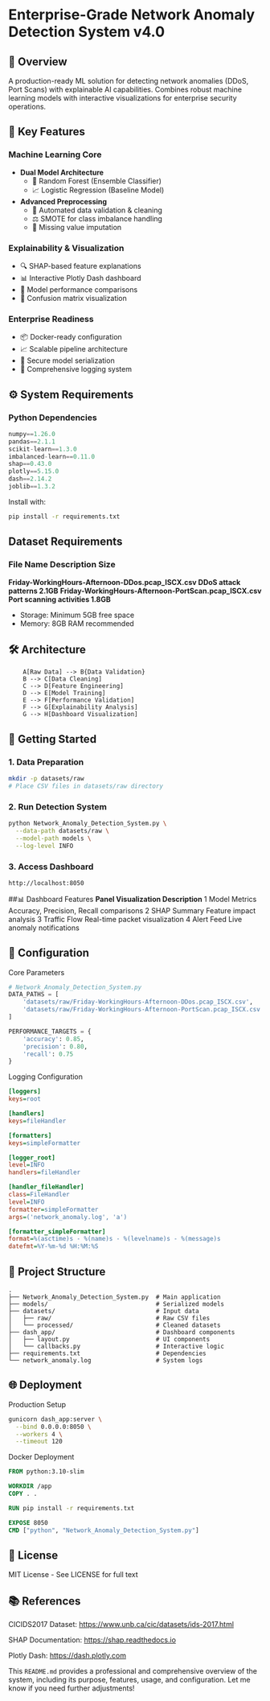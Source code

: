 # Enterprise-Grade Network Anomaly Detection System v4.0


## 📖 Overview
A production-ready ML solution for detecting network anomalies (DDoS, Port Scans) with explainable AI capabilities. Combines robust machine learning models with interactive visualizations for enterprise security operations.

## 🚀 Key Features
### Machine Learning Core
- **Dual Model Architecture**
  - 🎄 Random Forest (Ensemble Classifier)
  - 📈 Logistic Regression (Baseline Model)
- **Advanced Preprocessing**
  - 🔧 Automated data validation & cleaning
  - ⚖️ SMOTE for class imbalance handling
  - 🧹 Missing value imputation

### Explainability & Visualization
- 🔍 SHAP-based feature explanations
- 📊 Interactive Plotly Dash dashboard
- 🎯 Model performance comparisons
- 🧩 Confusion matrix visualization

### Enterprise Readiness
- 📦 Docker-ready configuration
- 📈 Scalable pipeline architecture
- 🔐 Secure model serialization
- 📝 Comprehensive logging system

## ⚙️ System Requirements
### Python Dependencies
```python
numpy==1.26.0
pandas==2.1.1
scikit-learn==1.3.0
imbalanced-learn==0.11.0
shap==0.43.0
plotly==5.15.0
dash==2.14.2
joblib==1.3.2
```
Install with:
```bash
pip install -r requirements.txt
```
## Dataset Requirements
### File Name	Description	Size
**Friday-WorkingHours-Afternoon-DDos.pcap_ISCX.csv	DDoS attack patterns	2.1GB**
**Friday-WorkingHours-Afternoon-PortScan.pcap_ISCX.csv	Port scanning activities	1.8GB**
- Storage: Minimum 5GB free space
- Memory: 8GB RAM recommended

## 🛠️ Architecture
```bashgraph TD
    A[Raw Data] --> B{Data Validation}
    B --> C[Data Cleaning]
    C --> D[Feature Engineering]
    D --> E[Model Training]
    E --> F[Performance Validation]
    F --> G[Explainability Analysis]
    G --> H[Dashboard Visualization]
```

## 🏃 Getting Started
### 1. Data Preparation
```bash
mkdir -p datasets/raw
# Place CSV files in datasets/raw directory
```
### 2. Run Detection System
```bash
python Network_Anomaly_Detection_System.py \
  --data-path datasets/raw \
  --model-path models \
  --log-level INFO
```
### 3. Access Dashboard
```bash
http://localhost:8050
```
##📊 Dashboard Features
**Panel	Visualization	Description**
1	Model Metrics	Accuracy, Precision, Recall comparisons
2	SHAP Summary	Feature impact analysis
3	Traffic Flow	Real-time packet visualization
4	Alert Feed	Live anomaly notifications

## 🔧 Configuration
Core Parameters
```python
# Network_Anomaly_Detection_System.py
DATA_PATHS = [
    'datasets/raw/Friday-WorkingHours-Afternoon-DDos.pcap_ISCX.csv',
    'datasets/raw/Friday-WorkingHours-Afternoon-PortScan.pcap_ISCX.csv'
]

PERFORMANCE_TARGETS = {
    'accuracy': 0.85,
    'precision': 0.80,
    'recall': 0.75
}
```

Logging Configuration
```ini
[loggers]
keys=root

[handlers]
keys=fileHandler

[formatters]
keys=simpleFormatter

[logger_root]
level=INFO
handlers=fileHandler

[handler_fileHandler]
class=FileHandler
level=INFO
formatter=simpleFormatter
args=('network_anomaly.log', 'a')

[formatter_simpleFormatter]
format=%(asctime)s - %(name)s - %(levelname)s - %(message)s
datefmt=%Y-%m-%d %H:%M:%S
```
## 📂 Project Structure
```
.
├── Network_Anomaly_Detection_System.py  # Main application
├── models/                              # Serialized models
├── datasets/                            # Input data
│   ├── raw/                             # Raw CSV files
│   └── processed/                       # Cleaned datasets
├── dash_app/                            # Dashboard components
│   ├── layout.py                        # UI components
│   └── callbacks.py                     # Interactive logic
├── requirements.txt                     # Dependencies
└── network_anomaly.log                  # System logs
```
## 🌐 Deployment
Production Setup
```bash
gunicorn dash_app:server \
  --bind 0.0.0.0:8050 \
  --workers 4 \
  --timeout 120
```
Docker Deployment
```dockerfile
FROM python:3.10-slim

WORKDIR /app
COPY . .

RUN pip install -r requirements.txt

EXPOSE 8050
CMD ["python", "Network_Anomaly_Detection_System.py"]
```
## 📜 License
MIT License - See LICENSE for full text

## 📚 References
CICIDS2017 Dataset: https://www.unb.ca/cic/datasets/ids-2017.html

SHAP Documentation: https://shap.readthedocs.io

Plotly Dash: https://dash.plotly.com



This `README.md` provides a professional and comprehensive overview of the system, including its purpose, features, usage, and configuration. Let me know if you need further adjustments!
```
